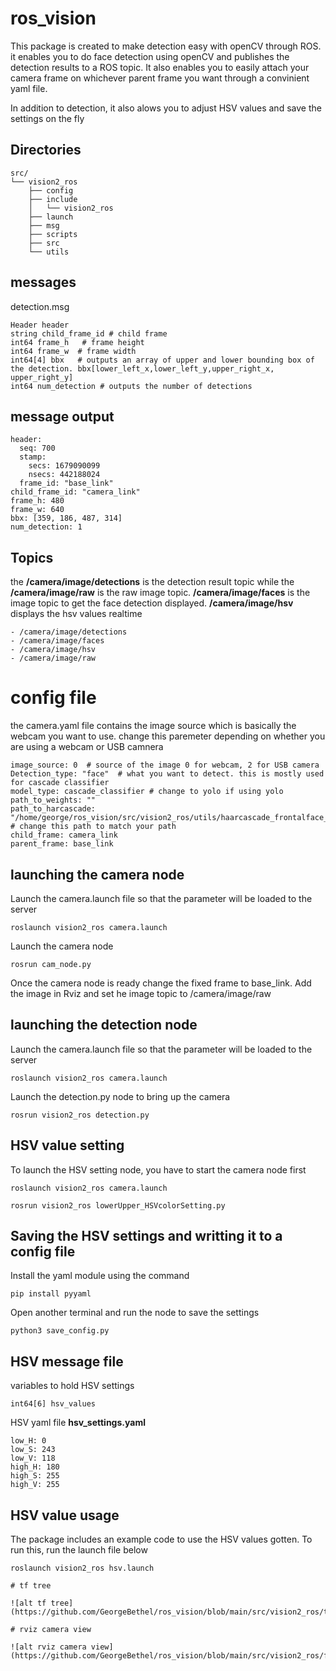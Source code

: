 # ros_vision

This package is created to make detection easy with openCV through ROS. it enables you to do face detection using openCV and publishes the detection results to a ROS topic. It also enables you to easily attach your camera frame on whichever parent frame you want through a convinient yaml file.

In addition to detection, it also alows you to adjust HSV values and save the settings on the fly

## Directories
```
src/
└── vision2_ros
    ├── config
    ├── include
    │   └── vision2_ros
    ├── launch
    ├── msg
    ├── scripts
    ├── src
    └── utils

```

## messages 

detection.msg

```
Header header
string child_frame_id # child frame
int64 frame_h   # frame height
int64 frame_w  # frame width
int64[4] bbx   # outputs an array of upper and lower bounding box of the detection. bbx[lower_left_x,lower_left_y,upper_right_x, upper_right_y]
int64 num_detection # outputs the number of detections
```
## message output
```
header: 
  seq: 700
  stamp: 
    secs: 1679090099
    nsecs: 442188024
  frame_id: "base_link"
child_frame_id: "camera_link"
frame_h: 480
frame_w: 640
bbx: [359, 186, 487, 314]
num_detection: 1
```
## Topics

the **/camera/image/detections** is the detection result topic while the **/camera/image/raw** is the raw image topic. **/camera/image/faces** is the image topic to get the face detection displayed. **/camera/image/hsv** displays the hsv values realtime
```
- /camera/image/detections
- /camera/image/faces
- /camera/image/hsv
- /camera/image/raw
```

# config file

the camera.yaml file contains the image source which is basically the webcam you want to use. change this paremeter depending on whether you are using a webcam or USB camnera
```
image_source: 0  # source of the image 0 for webcam, 2 for USB camera
Detection_type: "face"  # what you want to detect. this is mostly used for cascade classifier
model_type: cascade_classifier # change to yolo if using yolo
path_to_weights: ""
path_to_harcascade: "/home/george/ros_vision/src/vision2_ros/utils/haarcascade_frontalface_default.xml" # change this path to match your path
child_frame: camera_link
parent_frame: base_link
```
## launching the camera node

Launch the camera.launch file so that the parameter will be loaded to the server
```
roslaunch vision2_ros camera.launch
```
Launch the camera node
```
rosrun cam_node.py
```
Once the camera node is ready change the fixed frame to base_link. Add the image in Rviz and set he image topic to /camera/image/raw

## launching the detection node

Launch the camera.launch file so that the parameter will be loaded to the server
```
roslaunch vision2_ros camera.launch
```
Launch the detection.py node to bring up the camera
```
rosrun vision2_ros detection.py
```

## HSV value setting

To launch the HSV setting node, you have to start the camera node first
```
roslaunch vision2_ros camera.launch

rosrun vision2_ros lowerUpper_HSVcolorSetting.py
```
## Saving the HSV settings and writting it to a config file
Install the yaml module using the command
```
pip install pyyaml
```
Open another terminal and run the node to save the settings
```
python3 save_config.py
```
## HSV message file

variables to hold HSV settings
```
int64[6] hsv_values 
```
HSV yaml file **hsv_settings.yaml**
```
low_H: 0
low_S: 243
low_V: 118
high_H: 180
high_S: 255
high_V: 255

```
## HSV value usage

The package includes an example code to use the HSV values gotten. To run this, run the launch file below
```
roslaunch vision2_ros hsv.launch

# tf tree

![alt tf tree](https://github.com/GeorgeBethel/ros_vision/blob/main/src/vision2_ros/tf.png)

# rviz camera view

![alt rviz camera view](https://github.com/GeorgeBethel/ros_vision/blob/main/src/vision2_ros/face_detected.png)
